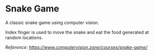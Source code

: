 # Snake Game

A classic snake game using computer vision.

Index finger is used to move the snake and eat the food generated at random locations.

<i>Reference: https://www.computervision.zone/courses/snake-game/</i>
